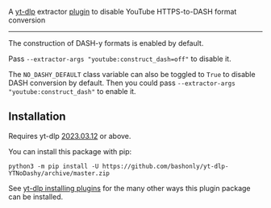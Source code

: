 A [yt-dlp](https://github.com/yt-dlp/yt-dlp) extractor [plugin](https://github.com/yt-dlp/yt-dlp#plugins) to disable YouTube HTTPS-to-DASH format conversion

---

The construction of DASH-y formats is enabled by default.

Pass `--extractor-args "youtube:construct_dash=off"` to disable it.

The `NO_DASHY_DEFAULT` class variable can also be toggled to `True` to disable DASH conversion by default. Then you could pass `--extractor-args "youtube:construct_dash"` to enable it.

## Installation

Requires yt-dlp [2023.03.12](https://github.com/yt-dlp/yt-dlp-nightly-builds/releases/tag/2023.03.12.091732) or above.

You can install this package with pip:
```
python3 -m pip install -U https://github.com/bashonly/yt-dlp-YTNoDashy/archive/master.zip
```

See [yt-dlp installing plugins](https://github.com/yt-dlp/yt-dlp#installing-plugins) for the many other ways this plugin package can be installed.
